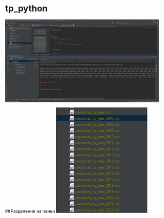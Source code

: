# tp_python
![image](https://github.com/Nthokar/tp_python/blob/master/screenshots/unittests.jpg)

##Разделение на чанки
![image]( https://github.com/Nthokar/tp_python/blob/master/screenshots/chunkFiles.jpg)
